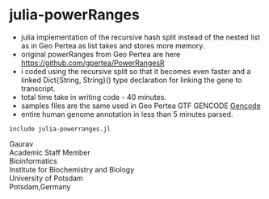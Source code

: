 # julia-powerRanges

- julia implementation of the recursive hash split instead of the nested list as in Geo Pertea as list takes and stores more memory.
- original powerRanges from Geo Pertea are here https://github.com/gpertea/PowerRangesR
- i coded using the recursive split so that it becomes even faster and a linked Dict{String, String}() type declaration for linking the gene to transcript.
- total time take in writing code - 40 minutes.
- samples files are the same used in Geo Pertea GTF GENCODE [Gencode](https://www.gencodegenes.org/human/release_43lift37.html)
- entire human genome annotation in less than 5 minutes parsed.

```
include julia-powerranges.jl
```

Gaurav \
Academic Staff Member \
Bioinformatics \
Institute for Biochemistry and Biology \
University of Potsdam \
Potsdam,Germany


